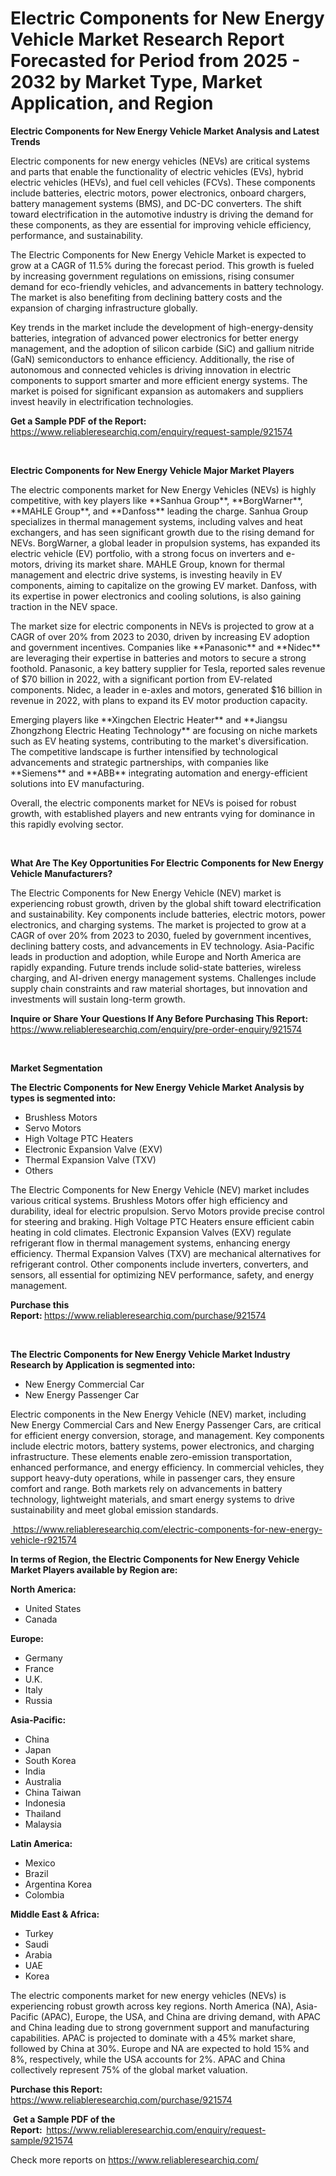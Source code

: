 <p><h1>Electric Components for New Energy Vehicle Market Research Report Forecasted for Period from 2025 -  2032 by Market Type, Market Application, and Region</h1></p><p><strong>Electric Components for New Energy Vehicle Market Analysis and Latest Trends</strong></p>
<p><p>Electric components for new energy vehicles (NEVs) are critical systems and parts that enable the functionality of electric vehicles (EVs), hybrid electric vehicles (HEVs), and fuel cell vehicles (FCVs). These components include batteries, electric motors, power electronics, onboard chargers, battery management systems (BMS), and DC-DC converters. The shift toward electrification in the automotive industry is driving the demand for these components, as they are essential for improving vehicle efficiency, performance, and sustainability.</p><p>The Electric Components for New Energy Vehicle Market is expected to grow at a CAGR of 11.5% during the forecast period. This growth is fueled by increasing government regulations on emissions, rising consumer demand for eco-friendly vehicles, and advancements in battery technology. The market is also benefiting from declining battery costs and the expansion of charging infrastructure globally.</p><p>Key trends in the market include the development of high-energy-density batteries, integration of advanced power electronics for better energy management, and the adoption of silicon carbide (SiC) and gallium nitride (GaN) semiconductors to enhance efficiency. Additionally, the rise of autonomous and connected vehicles is driving innovation in electric components to support smarter and more efficient energy systems. The market is poised for significant expansion as automakers and suppliers invest heavily in electrification technologies.</p></p>
<p><strong>Get a Sample PDF of the Report:&nbsp;</strong> <a href="https://www.reliableresearchiq.com/enquiry/request-sample/921574?utm_campaign=1087&utm_medium=2&utm_source=Github&utm_content=ia&utm_term=23012025&utm_id=electric-components-for-new-energy-vehicle">https://www.reliableresearchiq.com/enquiry/request-sample/921574</a></p>
<p>&nbsp;</p>
<p><strong>Electric Components for New Energy Vehicle Major Market Players</strong></p>
<p><p>The electric components market for New Energy Vehicles (NEVs) is highly competitive, with key players like **Sanhua Group**, **BorgWarner**, **MAHLE Group**, and **Danfoss** leading the charge. Sanhua Group specializes in thermal management systems, including valves and heat exchangers, and has seen significant growth due to the rising demand for NEVs. BorgWarner, a global leader in propulsion systems, has expanded its electric vehicle (EV) portfolio, with a strong focus on inverters and e-motors, driving its market share. MAHLE Group, known for thermal management and electric drive systems, is investing heavily in EV components, aiming to capitalize on the growing EV market. Danfoss, with its expertise in power electronics and cooling solutions, is also gaining traction in the NEV space.</p><p>The market size for electric components in NEVs is projected to grow at a CAGR of over 20% from 2023 to 2030, driven by increasing EV adoption and government incentives. Companies like **Panasonic** and **Nidec** are leveraging their expertise in batteries and motors to secure a strong foothold. Panasonic, a key battery supplier for Tesla, reported sales revenue of $70 billion in 2022, with a significant portion from EV-related components. Nidec, a leader in e-axles and motors, generated $16 billion in revenue in 2022, with plans to expand its EV motor production capacity.</p><p>Emerging players like **Xingchen Electric Heater** and **Jiangsu Zhongzhong Electric Heating Technology** are focusing on niche markets such as EV heating systems, contributing to the market's diversification. The competitive landscape is further intensified by technological advancements and strategic partnerships, with companies like **Siemens** and **ABB** integrating automation and energy-efficient solutions into EV manufacturing.</p><p>Overall, the electric components market for NEVs is poised for robust growth, with established players and new entrants vying for dominance in this rapidly evolving sector.</p></p>
<p>&nbsp;</p>
<p><strong>What Are The Key Opportunities For Electric Components for New Energy Vehicle Manufacturers?</strong></p>
<p><p>The Electric Components for New Energy Vehicle (NEV) market is experiencing robust growth, driven by the global shift toward electrification and sustainability. Key components include batteries, electric motors, power electronics, and charging systems. The market is projected to grow at a CAGR of over 20% from 2023 to 2030, fueled by government incentives, declining battery costs, and advancements in EV technology. Asia-Pacific leads in production and adoption, while Europe and North America are rapidly expanding. Future trends include solid-state batteries, wireless charging, and AI-driven energy management systems. Challenges include supply chain constraints and raw material shortages, but innovation and investments will sustain long-term growth.</p></p>
<p><strong>Inquire or Share Your Questions If Any Before Purchasing This Report:</strong> <a href="https://www.reliableresearchiq.com/enquiry/pre-order-enquiry/921574?utm_campaign=1087&utm_medium=2&utm_source=Github&utm_content=ia&utm_term=23012025&utm_id=electric-components-for-new-energy-vehicle">https://www.reliableresearchiq.com/enquiry/pre-order-enquiry/921574</a></p>
<p>&nbsp;</p>
<p><strong>Market Segmentation</strong></p>
<p><strong>The Electric Components for New Energy Vehicle Market Analysis by types is segmented into:</strong></p>
<p><ul><li>Brushless Motors</li><li>Servo Motors</li><li>High Voltage PTC Heaters</li><li>Electronic Expansion Valve (EXV)</li><li>Thermal Expansion Valve (TXV)</li><li>Others</li></ul></p>
<p><p>The Electric Components for New Energy Vehicle (NEV) market includes various critical systems. Brushless Motors offer high efficiency and durability, ideal for electric propulsion. Servo Motors provide precise control for steering and braking. High Voltage PTC Heaters ensure efficient cabin heating in cold climates. Electronic Expansion Valves (EXV) regulate refrigerant flow in thermal management systems, enhancing energy efficiency. Thermal Expansion Valves (TXV) are mechanical alternatives for refrigerant control. Other components include inverters, converters, and sensors, all essential for optimizing NEV performance, safety, and energy management.</p></p>
<p><strong>Purchase this Report:&nbsp;</strong><a href="https://www.reliableresearchiq.com/purchase/921574?utm_campaign=1087&utm_medium=2&utm_source=Github&utm_content=ia&utm_term=23012025&utm_id=electric-components-for-new-energy-vehicle">https://www.reliableresearchiq.com/purchase/921574</a></p>
<p>&nbsp;</p>
<p><strong>The Electric Components for New Energy Vehicle Market Industry Research by Application is segmented into:</strong></p>
<p><ul><li>New Energy Commercial Car</li><li>New Energy Passenger Car</li></ul></p>
<p><p>Electric components in the New Energy Vehicle (NEV) market, including New Energy Commercial Cars and New Energy Passenger Cars, are critical for efficient energy conversion, storage, and management. Key components include electric motors, battery systems, power electronics, and charging infrastructure. These elements enable zero-emission transportation, enhanced performance, and energy efficiency. In commercial vehicles, they support heavy-duty operations, while in passenger cars, they ensure comfort and range. Both markets rely on advancements in battery technology, lightweight materials, and smart energy systems to drive sustainability and meet global emission standards.</p></p>
<p><a href="https://www.reliableresearchiq.com/electric-components-for-new-energy-vehicle-r921574?utm_campaign=1087&utm_medium=2&utm_source=Github&utm_content=ia&utm_term=23012025&utm_id=electric-components-for-new-energy-vehicle">&nbsp;https://www.reliableresearchiq.com/electric-components-for-new-energy-vehicle-r921574</a></p>
<p><strong>In terms of Region, the Electric Components for New Energy Vehicle Market Players available by Region are:</strong></p>
<p>
    <p> <strong> North America: </strong>
        <ul>
            <li>United States</li>
            <li>Canada</li>
        </ul>
        </p> 
    <p> <strong> Europe: </strong>
        <ul>
            <li>Germany</li>
            <li>France</li>
            <li>U.K.</li>
            <li>Italy</li>
            <li>Russia</li>
        </ul>
        </p> 
    <p> <strong> Asia-Pacific: </strong>
        <ul>
            <li>China</li>
            <li>Japan</li>
            <li>South Korea</li>
            <li>India</li>
            <li>Australia</li>
            <li>China Taiwan</li>
            <li>Indonesia</li>
            <li>Thailand</li>
            <li>Malaysia</li>
        </ul>
        </p> 
    <p> <strong> Latin America: </strong>
        <ul>
            <li>Mexico</li>
            <li>Brazil</li>
            <li>Argentina Korea</li>
            <li>Colombia</li>
        </ul>
        </p> 
    <p> <strong> Middle East & Africa: </strong>
        <ul>
            <li>Turkey</li>
            <li>Saudi</li>
            <li>Arabia</li>
            <li>UAE</li>
            <li>Korea</li>
        </ul>
    </p>
    </p>
<p><p>The electric components market for new energy vehicles (NEVs) is experiencing robust growth across key regions. North America (NA), Asia-Pacific (APAC), Europe, the USA, and China are driving demand, with APAC and China leading due to strong government support and manufacturing capabilities. APAC is projected to dominate with a 45% market share, followed by China at 30%. Europe and NA are expected to hold 15% and 8%, respectively, while the USA accounts for 2%. APAC and China collectively represent 75% of the global market valuation.</p></p>
<p><strong>Purchase this Report: </strong><a href="https://www.reliableresearchiq.com/purchase/921574?utm_campaign=1087&utm_medium=2&utm_source=Github&utm_content=ia&utm_term=23012025&utm_id=electric-components-for-new-energy-vehicle">https://www.reliableresearchiq.com/purchase/921574</a></p>
<p>&nbsp;<strong>Get a Sample PDF of the Report:&nbsp;&nbsp;</strong><a href="https://www.reliableresearchiq.com/enquiry/request-sample/921574?utm_campaign=1087&utm_medium=2&utm_source=Github&utm_content=ia&utm_term=23012025&utm_id=electric-components-for-new-energy-vehicle">https://www.reliableresearchiq.com/enquiry/request-sample/921574</a></p>
<p><strong></strong></p>
<p>Check more reports on <a href="https://www.reliableresearchiq.com/?utm_campaign=1087&utm_medium=2&utm_source=Github&utm_content=ia&utm_term=23012025&utm_id=electric-components-for-new-energy-vehicle">https://www.reliableresearchiq.com/</a></p>